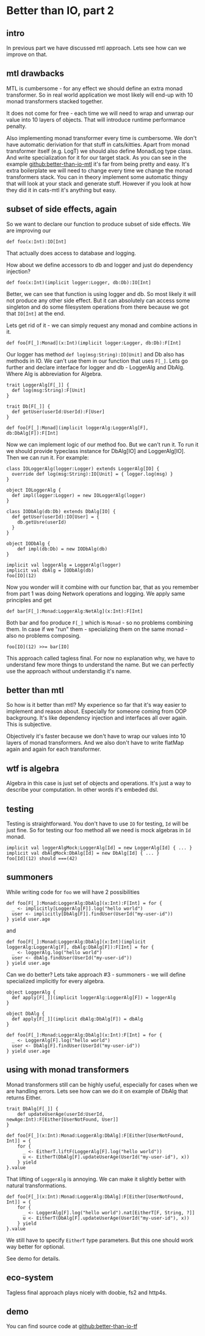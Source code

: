 # Better than IO, part 2 #
## intro ##
In previous part we have discussed mtl approach. Lets see how can we improve on that.

## mtl drawbacks ##
MTL is cumbersome - for any effect we should define an extra monad transformer. 
So in real world application we most likely will end-up with 10 monad transformers stacked together.  

It does not come for free - each time we will need to wrap and unwrap our value into 10 layers of objects.
That will introduce runtime performance penalty.  

Also implementing monad transformer every time is cumbersome. We don't have automatic deriviation for that stuff in cats/kitties.
Apart from monad transformer itself (e.g. LogT) we should also define MonadLog type class. And write specialization for it for our target stack.
As you can see in the example [github:better-than-io-mtl](https://github.com/dehun/better-than-io-mtl) it's far from being pretty and easy. It's extra boilerplate we will need to change every time we change the monad transformers stack.
You can in theory implement some automatic thingy that will look at your stack and generate stuff. However if you look at how they did it in cats-mtl it's anything but easy.

## subset of side effects, again ##
So we want to declare our function to produce subset of side effects.
We are improving our 

    def foo(x:Int):IO[Int]
    
That actually does access to database and logging.

How about we define accessors to db and logger and just do dependency injection?

    def foo(x:Int)(implicit logger:Logger, db:Db):IO[Int]
    
Better, we can see that function is using logger and db. So most likely it will not produce any other side effect.
But it can absolutely can access some singleton and do some filesystem operations from there because we got that `IO[Int]` at the end. 

Lets get rid of it - we can simply request any monad and combine actions in it.

    def foo[F[_]:Monad](x:Int)(implicit logger:Logger, db:Db):F[Int]

Our logger has method `def log(msg:String):IO[Unit]` and Db also has methods in IO. We can't use them in our function that uses `F[_]`. Lets go further and declare interface for logger and db - LoggerAlg and DbAlg. Where Alg is abbreviation for Algebra.

    trait LoggerAlg[F[_]] {
      def log(msg:String):F[Unit]
    }
    
    trait Db[F[_]] {
      def getUser(userId:UserId):F[User]
    }

    def foo[F[_]:Monad](implicit loggerAlg:LoggerAlg[F], db:DbAlg[F]):F[Int]
    
Now we can implement logic of our method foo. But we can't run it. To run it we should provide typeclass instance for DbAlg[IO] and LoggerAlg[IO].
Then we can run it. For example:

    class IOLoggerAlg(logger:Logger) extends LoggerAlg[IO] {
      override def log(msg:String):IO[Unit] = { logger.log(msg) }
    }
    
    object IOLoggerAlg {
      def impl(logger:Logger) = new IOLoggerAlg(logger)
    }
    
    class IODbAlg(db:Db) extends DbAlg[IO] {
      def getUser(userId):IO[User] = {
        db.getUsre(userId)
      }
    }
    
    object IODbAlg {
        def impl(db:Db) = new IODbAlg(db)
    }

    implicit val loggerAlg = LoggerAlg(logger)
    implicit val dbAlg = IODbAlg(db)
    foo[IO](12) 
    
Now you wonder will it combine with our function bar, that as you remember from part 1 was doing Network operations and logging.
We apply same principles and get

    def bar[F[_]:Monad:LoggerAlg:NetAlg](x:Int):F[Int]
    
Both bar and foo produce `F[_]` which is `Monad` - so no problems combining them. 
In case if we "run" them - specializing them on the same monad - also no problems composing.

    foo[IO](12) >>= bar[IO]
    
This approach called tagless final. For now no explanation why, we have to understand few more things to understand the name.
But we can perfectly use the approach without understandig it's name.
    
## better than mtl ##
So how is it better than mtl? My experience so far that it's way easier to implement and reason about. Especially for someone coming from OOP backgroung.
It's like dependency injection and interfaces all over again. This is subjective.

Objectively it's faster because we don't have to wrap our values into 10 layers of monad transformers. 
And we also don't have to write flatMap again and again for each transformer. 

## wtf is algebra ##
Algebra in this case is just set of objects and operations. It's just a way to describe your computation.
In other words it's embeded dsl.

## testing ##
Testing is straightforward. You don't have to use `IO` for testing, `Id` will be just fine.
So for testing our foo method all we need is mock algebras in `Id` monad. 

    implicit val loggerAlgMock:LoggerAlg[Id] = new LoggerAlg[Id] { ... }
    implicit val dbAlgMock:DbAlg[Id] = new DbAlg[Id] { ... }
    foo[Id](12) should ===(42)

## summoners ##
While writing code for `foo` we will have 2 possibilities

    def foo[F[_]:Monad:LoggerAlg:DbAlg](x:Int):F[Int] = for {
      _ <- implicitly[LoggerAlg[F]].log("hello world")
      user <- implicitly[DbAlg[F]].findUser(UserId("my-user-id"))
    } yield user.age
    
and 

    def foo[F[_]:Monad:LoggerAlg:DbAlg](x:Int)(implicit loggerAlg:LoggerAlg[F], dbAlg:DbAlg[F]):F[Int] = for {
      _ <- loggerAlg.log("hello world")
      user <- dbAlg.findUser(UserId("my-user-id"))
    } yield user.age
    
Can we do better? Lets take approach #3 - summoners - we will define specialized implicitly for every algebra. 

    object LoggerAlg {
      def apply[F[_]](implicit loggerAlg:LoggerAlg[F]) = loggerAlg
    }
    
    object DbAlg {
      def apply[F[_]](implicit dbAlg:DbAlg[F]) = dbAlg
    }
    
    def foo[F[_]:Monad:LoggerAlg:DbAlg](x:Int):F[Int] = for {
      _ <- LoggerAlg[F].log("hello world")
      user <- DbAlg[F].findUser(UserId("my-user-id"))
    } yield user.age
    
## using with monad transformers ##
Monad transformers still can be highly useful, especially for cases when we are handling errors.
Lets see how can we do it on example of DbAlg that returns Either.

    trait DbAlg[F[_]] {
        def updateUserAge(userId:UserId, newAge:Int):F[Either[UserNotFound, User]]
    }

    def foo[F[_](x:Int):Monad:LoggerAlg:DbAlg]:F[Either[UserNotFound, Int]] = {
        for {
          _ <- EitherT.liftF(LoggerAlg[F].log("hello world"))
          u <- EitherT(DbAlg[F].updateUserAge(UserId("my-user-id"), x))
        } yield 
    }.value
    
That lifting of `LoggerAlg` is annoying. We can make it slightly better with natural transformations.

    def foo[F[_](x:Int):Monad:LoggerAlg:DbAlg]:F[Either[UserNotFound, Int]] = {
        for {
          _ <- LoggerAlg[F].log("hello world").nat[EitherT[F, String, ?]]
          u <- EitherT(DbAlg[F].updateUserAge(UserId("my-user-id"), x))
        } yield 
    }.value

We still have to specify `EitherT` type parameters. But this one should work way better for optional.

See demo for details.

## eco-system ##
Tagless final approach plays nicely with doobie, fs2 and http4s.

## demo ##
You can find source code at [github:better-than-io-tf](https://github.com/dehun/better-than-io-tf)
